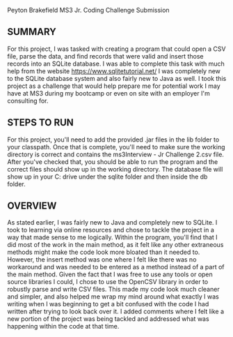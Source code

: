Peyton Brakefield
MS3 Jr. Coding Challenge Submission

SUMMARY
-----------------------------------------
For this project, I was tasked with creating a program that could open a CSV file, parse the data, and find records that were valid and insert those records into an SQLite
database. I was able to complete this task with much help from the website https://www.sqlitetutorial.net/ I was completely new to the SQLite database system and also 
fairly new to Java as well. I took this project as a challenge that would help prepare me for potential work I may have at MS3 during my bootcamp or even on site with an
employer I'm consulting for. 

STEPS TO RUN
----------------------------------------
For this project, you'll need to add the provided .jar files in the lib folder to your classpath. Once that is complete, you'll need to make sure the working directory is 
correct and contains the ms3Interview - Jr Challenge 2.csv file. After you've checked that, you should be able to run the program and the correct files should show up in the
working directory. The database file will show up in your C: drive under the sqlite folder and then inside the db folder.

OVERVIEW
---------------------------------------
As stated earlier, I was fairly new to Java and completely new to SQLite. I took to learning via online resources and chose to tackle the project in a way that made sense
to me logically. Within the program, you'll find that I did most of the work in the main method, as it felt like any other extraneous methods might make the code look
more bloated than it needed to. However, the insert method was one where I felt like there was no workaround and was needed to be entered as a method instead of a part of the
main method. Given the fact that I was free to use any tools or open source libraries I could, I chose to use the OpenCSV library in order to robustly parse and write CSV
files. This made my code look much cleaner and simpler, and also helped me wrap my mind around what exactly I was writing when I was beginning to get a bit confused with
the code I had written after trying to look back over it. I added comments where I felt like a new portion of the project was being tackled and addressed what was happening
within the code at that time.
